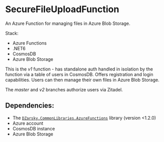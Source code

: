 # SecureFileUploadFunction

An Azure Function for managing files in Azure Blob Storage.

Stack:
- Azure Functions
- .NET6
- CosmosDB
- Azure Blob Storage

This is the *v1* function - has standalone auth handled in isolation by the function via a table of users in CosmosDB. Offers registration and login capabilities.
Users can then manage their own files in Azure Blob Storage.

The *master* and *v2* branches authorize users via Zitadel.

## Dependencies:

- The [`DZarsky.CommonLibraries.AzureFunctions`](https://nuget.dzarsky.eu/packages/dzarsky.commonlibraries.azurefunctions/1.1.1) library (version <1.2.0)
- Azure account
- CosmosDB instance
- Azure Blob Storage
